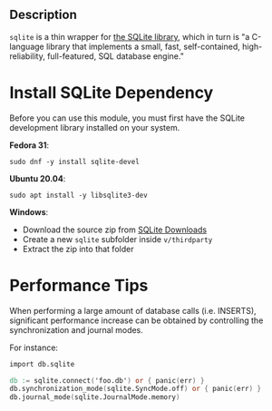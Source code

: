 ## Description

`sqlite` is a thin wrapper for [the SQLite library](https://sqlite.org/), which in turn is
"a C-language library that implements a small, fast, self-contained,
high-reliability, full-featured, SQL database engine."

# Install SQLite Dependency

Before you can use this module, you must first have the SQLite development
library installed on your system.

**Fedora 31**:

`sudo dnf -y install sqlite-devel`


**Ubuntu 20.04**:

`sudo apt install -y libsqlite3-dev`


**Windows**:
- Download the source zip from [SQLite Downloads](https://sqlite.org/download.html)
- Create a new `sqlite` subfolder inside `v/thirdparty`
- Extract the zip into that folder

# Performance Tips

When performing a large amount of database calls (i.e. INSERTS), significant
performance increase can be obtained by controlling the synchronization and journal modes.

For instance:
```v
import db.sqlite

db := sqlite.connect('foo.db') or { panic(err) }
db.synchronization_mode(sqlite.SyncMode.off) or { panic(err) }
db.journal_mode(sqlite.JournalMode.memory)
```
